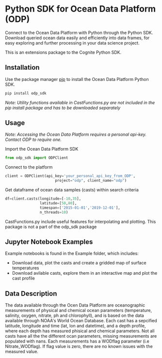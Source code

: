 # Python SDK for Ocean Data Platform (ODP)

Connect to the Ocean Data Platform with Python through the Python SDK. Download queried ocean data easily and efficiently into data frames, for easy exploring and further processing in your data science project.

This is an extensions package to the Cognite Python SDK.

## Installation

Use the package manager [pip](https://pip.pypa.io/en/stable/) to install the Ocean Data Platform Python SDK.

```bash
pip install odp_sdk
```
*Note: Utility functions available in CastFunctions.py are not included in the pip install package and has to be downloaded separately*


## Usage

*Note: Accessing the Ocean Data Platform requires a personal api-key. Contact ODP to require one.*

Import the Ocean Data Platform SDK 
```python
from odp_sdk import ODPClient
```
Connect to the platform
```python
client = ODPClient(api_key='your_personal_api_key_from_ODP',
                       project="odp", client_name="odp")
```
Get dataframe of ocean data samples (casts) within search criteria

```python
df=client.casts(longitude=[-10,35],
                latitude=[50,80],
                timespan=['2015-01-01','2019-12-01'],
                n_threads=10) 
```

CastFunctions.py include useful features for interpolating and plotting. This package is not a part of the odp_sdk package

## Jupyter Notebook Examples 
Example notebooks is found in the Example folder, which includes:
- Download data, plot the casts and create a gridded map of surface temperatures 
- Download avilable casts, explore them in an interactive map and plot the cast profile

## Data Description
The data available through the Ocen Data Platform are oceanographic measurements of physical and chemical ocean parameters (temperature, salinity, oxygen, nitrate, ph and chlorophyll), and is based on the data available through NOAA's World Ocean Database. Each cast has a sepcified latitude, longitude and time (lat, lon and datetime), and a depth profile, where each depth has measured phisical and chemical parameters. Not all casts have all the the different ocan parameters, missing measurements are populated with nans. Each measurements has a WODflag parameter (i.e Nitrate_WODflag). If flag value is zero, there are no known issues with the measured value. 
